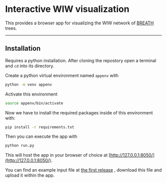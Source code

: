 # Interactive WIW visualization

This provides a browser app for visualizing the WIW network of 
[BREATH](https://github.com/rbouckaert/BREATH) trees.

---
## Installation

Requires a python installation.
After cloning the repostory open a terminal and `cd` into its directory.

Create a python virtual environment named `appenv` with
```bash
python -m venv appenv
```
Activate this environment
```bash
source appenv/bin/activate
```
Now we have to install the required packages inside of this environment with: 
```bash
pip install -r requirements.txt
```
Then you can execute the app with
```bash
python run.py
```
This will host the app in your browser of choice at
[http://127.0.0.1:8050/](http://127.0.0.1:8050/).

You can find an example input file at
[the first release](https://github.com/Lars-B/interactive-wiw/releases/download/v1.0.0/Filter-roetzer40.trees)
, download this file and upload it within the app.
